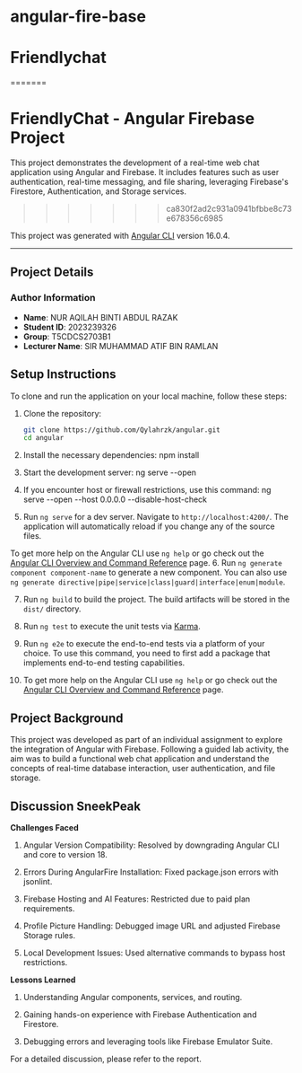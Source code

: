 # angular-fire-base
# Friendlychat
=======

# FriendlyChat - Angular Firebase Project

This project demonstrates the development of a real-time web chat application using Angular and Firebase. It includes features such as user authentication, real-time messaging, and file sharing, leveraging Firebase's Firestore, Authentication, and Storage services.
>>>>>>> ca830f2ad2c931a0941bfbbe8c73e678356c6985

This project was generated with [Angular CLI](https://github.com/angular/angular-cli) version 16.0.4.

---

## **Project Details**

### **Author Information**
- **Name**: NUR AQILAH BINTI ABDUL RAZAK 
- **Student ID**: 2023239326 
- **Group**: T5CDCS2703B1  
- **Lecturer Name**: SIR MUHAMMAD ATIF BIN RAMLAN  


## **Setup Instructions**

To clone and run the application on your local machine, follow these steps:

1. Clone the repository:
   ```bash
   git clone https://github.com/Qylahrzk/angular.git
   cd angular

2. Install the necessary dependencies:
   npm install

3. Start the development server:
   ng serve --open

4. If you encounter host or firewall restrictions, use this command:
   ng serve --open --host 0.0.0.0 --disable-host-check

5. Run `ng serve` for a dev server. Navigate to `http://localhost:4200/`. The application will
   automatically reload if you change any of the source files.

To get more help on the Angular CLI use `ng help` or go check out the [Angular CLI Overview and Command Reference](https://angular.io/cli) page.
6. Run `ng generate component component-name` to generate a new component. You can also use `ng
   generate directive|pipe|service|class|guard|interface|enum|module`.

7. Run `ng build` to build the project. The build artifacts will be stored in the `dist/`
   directory.

8. Run `ng test` to execute the unit tests via [Karma](https://karma-runner.github.io).

9. Run `ng e2e` to execute the end-to-end tests via a platform of your choice. To use this command, you need to first add a package that implements end-to-end testing capabilities.

10. To get more help on the Angular CLI use `ng help` or go check out the 
    [Angular CLI Overview and Command Reference](https://angular.io/cli) page.


## **Project Background**

This project was developed as part of an individual assignment to explore the integration of Angular with Firebase. Following a guided lab activity, the aim was to build a functional web chat application and understand the concepts of real-time database interaction, user authentication, and file storage.


## **Discussion SneekPeak**

**Challenges Faced**
1. Angular Version Compatibility: Resolved by downgrading Angular CLI and core to version 18.

2. Errors During AngularFire Installation: Fixed package.json errors with jsonlint.

3. Firebase Hosting and AI Features: Restricted due to paid plan requirements.

4. Profile Picture Handling: Debugged image URL and adjusted Firebase Storage rules.

5. Local Development Issues: Used alternative commands to bypass host restrictions.

**Lessons Learned**
1. Understanding Angular components, services, and routing.

2. Gaining hands-on experience with Firebase Authentication and Firestore.

3. Debugging errors and leveraging tools like Firebase Emulator Suite.
   
For a detailed discussion, please refer to the report.
